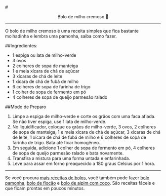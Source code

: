 #<center>Bolo de milho cremoso :cake:</center>
***
O bolo de milho cremoso é uma receita simples que fica bastante molhadinha e lembra uma pamonha, saiba como fazer.

##Ingredientes:
- 1 espiga ou lata de milho-verde
- 3 ovos
- 2 colheres de sopa de manteiga
- 1 e meia xícara de chá de açúcar
- 3 xícaras de chá de leite
- 1 xicara de chá de fubá de milho
- 6 colheres de sopa de farinha de trigo
- 1 colher de sopa de fermento em pó
- 4 colheres de sopa de queijo parmesão ralado

##Modo de Preparo
1. Limpe a espiga de milho-verde e corte os grãos com uma faca afiada. Se não tiver espiga, use 1 lata de milho-verde.
2. No liquidificador, coloque os grãos de milho-verde, 3 ovos, 2 colheres de sopa de manteiga, 1 e meia xícara de chá de açúcar, 3 xícaras de chá de leite, 1 xícara de chá de fubá de milho e 6 colheres de sopa de farinha de trigo. Bata até ficar homogêneo.
3. Em seguida, adicione 1 colher de sopa de fermento em pó, 4 colheres de sopa de queijo parmesão ralado e bata novamente.
4. Transfira a mistura para uma forma untada e enfarinhada.
5. Leve para assar em forno preaquecido a 180 graus Celsius por 1 hora.

***
Se você procura [mais receitas de bolos](https://receitas.globo.com/tipos-de-prato/tortas-e-bolos/), você também pode fazer [bolo pamonha](https://receitas.globo.com/bolo-pamonha-5409b03c4d3885234200008e.ghtml), [bolo de flocão](https://receitas.globo.com/bolo-pamonha-5409b03c4d3885234200008e.ghtml) e [bolo de aipim com coco](https://receitas.globo.com/bolo-de-aipim-com-coco-no-liquidificador-5409c7be4d38856f5a0000d5.ghtml). São receitas fáceis e que ficam prontas em poucos minutos.